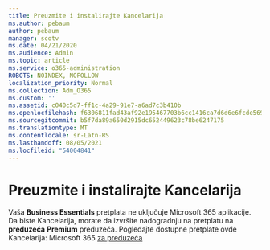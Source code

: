 ```yaml
---
title: Preuzmite i instalirajte Kancelarija
ms.author: pebaum
author: pebaum
manager: scotv
ms.date: 04/21/2020
ms.audience: Admin
ms.topic: article
ms.service: o365-administration
ROBOTS: NOINDEX, NOFOLLOW
localization_priority: Normal
ms.collection: Adm_O365
ms.custom: ''
ms.assetid: c040c5d7-ff1c-4a29-91e7-a6ad7c3b410b
ms.openlocfilehash: f6306811fad43af92e195467703b6cc1416ca7d6d6e6fcde56901e895f8c8239
ms.sourcegitcommit: b5f7da89a650d2915dc652449623c78be6247175
ms.translationtype: MT
ms.contentlocale: sr-Latn-RS
ms.lasthandoff: 08/05/2021
ms.locfileid: "54004841"
---
```

# <a name="download-and-install-office"></a>Preuzmite i instalirajte Kancelarija

Vaša **Business Essentials** pretplata ne uključuje Microsoft 365 aplikacije. Da biste Kancelarija, morate da izvršite nadogradnju na pretplatu na **preduzeća** **Premium** preduzeća. Pogledajte dostupne pretplate ovde Kancelarija: Microsoft 365 [za preduzeća](https://products.office.com/compare-all-microsoft-office-products?tab=2)
  

